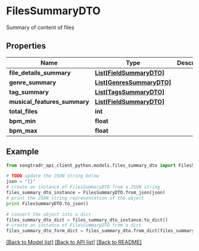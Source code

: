# FilesSummaryDTO

Summary of content of files

## Properties
Name | Type | Description | Notes
------------ | ------------- | ------------- | -------------
**file_details_summary** | [**List[FieldSummaryDTO]**](FieldSummaryDTO.md) |  | [optional] 
**genre_summary** | [**List[GenresSummaryDTO]**](GenresSummaryDTO.md) |  | [optional] 
**tag_summary** | [**List[TagsSummaryDTO]**](TagsSummaryDTO.md) |  | [optional] 
**musical_features_summary** | [**List[FieldSummaryDTO]**](FieldSummaryDTO.md) |  | [optional] 
**total_files** | **int** |  | 
**bpm_min** | **float** |  | [optional] 
**bpm_max** | **float** |  | [optional] 

## Example

```python
from songtradr_api_client_python.models.files_summary_dto import FilesSummaryDTO

# TODO update the JSON string below
json = "{}"
# create an instance of FilesSummaryDTO from a JSON string
files_summary_dto_instance = FilesSummaryDTO.from_json(json)
# print the JSON string representation of the object
print FilesSummaryDTO.to_json()

# convert the object into a dict
files_summary_dto_dict = files_summary_dto_instance.to_dict()
# create an instance of FilesSummaryDTO from a dict
files_summary_dto_form_dict = files_summary_dto.from_dict(files_summary_dto_dict)
```
[[Back to Model list]](../README.md#documentation-for-models) [[Back to API list]](../README.md#documentation-for-api-endpoints) [[Back to README]](../README.md)


